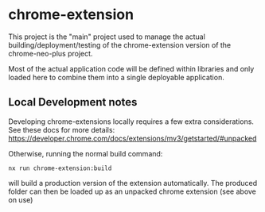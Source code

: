 # chrome-extension

This project is the "main" project used to manage the actual building/deployment/testing
of the chrome-extension version of the chrome-neo-plus project.

Most of the actual application code will be defined within libraries and only loaded
here to combine them into a single deployable application.

## Local Development notes

Developing chrome-extensions locally requires a few extra considerations.
See these docs for more details:
https://developer.chrome.com/docs/extensions/mv3/getstarted/#unpacked

Otherwise, running the normal build command:

```
nx run chrome-extension:build
```

will build a production version of the extension automatically. The produced
folder can then be loaded up as an unpacked chrome extension (see above on use)
